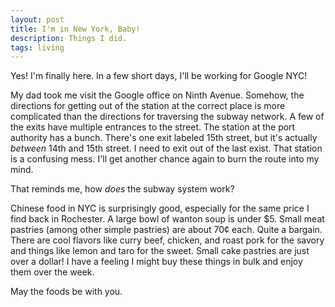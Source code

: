 ```yaml
---
layout: post
title: I'm in New York, Baby!
description: Things I did.
tags: living
---
```


Yes! I'm finally here. In a few short days, I'll be working for Google NYC!

My dad took me visit the Google office on Ninth Avenue. Somehow, the directions
for getting out of the station at the correct place is more complicated than the
directions for traversing the subway network. A few of the exits have multiple
entrances to the street. The station at the port authority has a bunch. There's
one exit labeled 15th street, but it's actually _between_ 14th and 15th street.
I need to exit out of the last exist. That station is a confusing mess. I'll get
another chance again to burn the route into my mind.

That reminds me, how _does_ the subway system work?

Chinese food in NYC is surprisingly good, especially for the same price I find
back in Rochester. A large bowl of wanton soup is under $5. Small meat pastries
(among other simple pastries) are about 70&cent; each. Quite a bargain.  There
are cool flavors like curry beef, chicken, and roast pork for the savory and
things like lemon and taro for the sweet. Small cake pastries are just over a
dollar! I have a feeling I might buy these things in bulk and enjoy them over
the week.

May the foods be with you.
